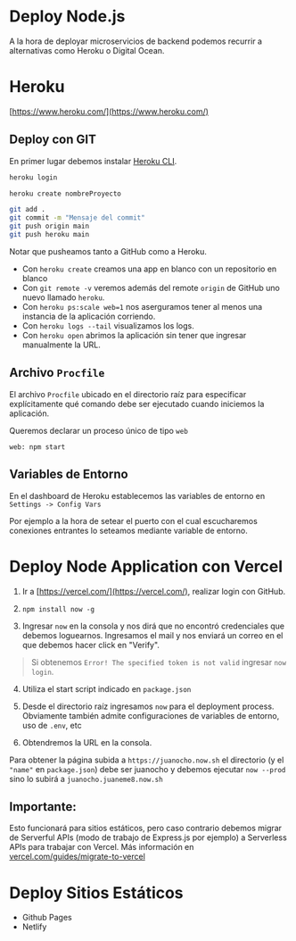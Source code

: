 # Deploy Node.js

A la hora de deployar microservicios de backend podemos recurrir a alternativas como Heroku o Digital Ocean.

# Heroku

[https://www.heroku.com/](https://www.heroku.com/)

## Deploy con GIT

En primer lugar debemos instalar [Heroku CLI](https://devcenter.heroku.com/articles/heroku-cli#download-and-install).

```bash
heroku login

heroku create nombreProyecto 

git add .
git commit -m "Mensaje del commit"
git push origin main
git push heroku main
```

Notar que pusheamos tanto a GitHub como a Heroku.



* Con `heroku create` creamos una app en blanco con un repositorio en blanco
* Con `git remote -v` veremos además  del remote `origin` de GitHub uno nuevo llamado  `heroku`.
* Con `heroku ps:scale web=1` nos aserguramos tener al menos una instancia de la aplicación corriendo.
* Con `heroku logs --tail` visualizamos los logs.
* Con `heroku open` abrimos la aplicación sin tener que ingresar manualmente la URL.

## Archivo `Procfile`

El archivo `Procfile` ubicado en el directorio raíz para especificar explícitamente qué comando debe ser ejecutado cuando iniciemos la aplicación.

Queremos declarar un proceso único de tipo `web`

```
web: npm start
```


## Variables de Entorno

En el dashboard de Heroku establecemos las variables de entorno en `Settings -> Config Vars`

Por ejemplo a la hora de setear el puerto con el cual escucharemos conexiones entrantes lo seteamos mediante variable de entorno. 



# Deploy Node Application con Vercel

1) Ir a [https://vercel.com/](https://vercel.com/), realizar login con GitHub.

2) `npm install now -g`

3) Ingresar `now` en la consola y nos dirá que no encontró credenciales que debemos loguearnos. Ingresamos el mail y nos enviará un correo en el que debemos hacer click en "Verify". 

> Si obtenemos `Error! The specified token is not valid` ingresar `now login`.

4) Utiliza el start script indicado en `package.json`

5) Desde el directorio raíz ingresamos `now` para el deployment process. Obviamente también admite configuraciones de variables de entorno, uso de `.env`, etc

6) Obtendremos la URL en la consola.

Para obtener la página subida a `https://juanocho.now.sh` el directorio (y el `"name"` en `package.json`) debe ser  juanocho y debemos ejecutar `now --prod` sino lo subirá a `juanocho.juaneme8.now.sh` 

## Importante: 

Esto funcionará para sitios estáticos, pero caso contrario debemos migrar de Serverful APIs (modo de trabajo de Express.js por ejemplo) a Serverless APIs para trabajar con Vercel. Más información en [vercel.com/guides/migrate-to-vercel](https://vercel.com/guides/migrate-to-vercel)



# Deploy Sitios Estáticos

* Github Pages
* Netlify